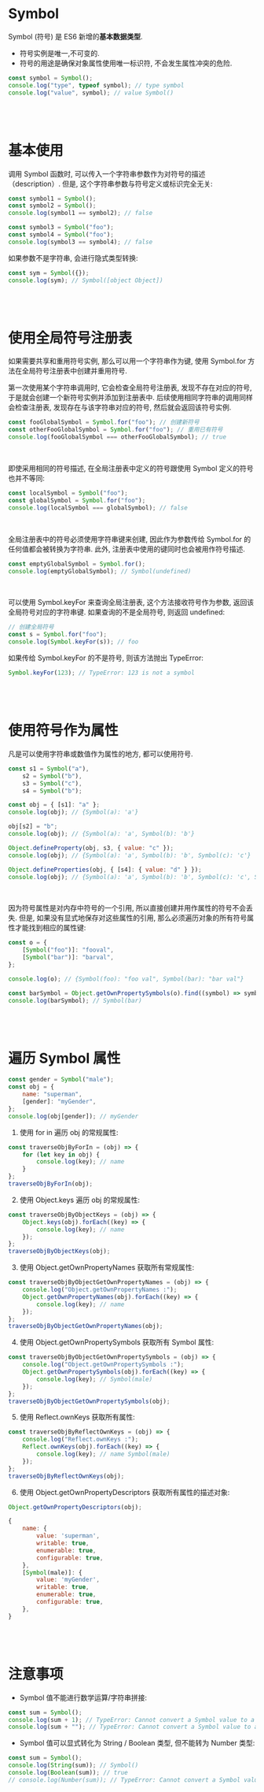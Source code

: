 # Symbol

Symbol (符号) 是 ES6 新增的**基本数据类型**.

-   符号实例是唯一,不可变的.
-   符号的用途是确保对象属性使用唯一标识符, 不会发生属性冲突的危险.

```js
const symbol = Symbol();
console.log("type", typeof symbol); // type symbol
console.log("value", symbol); // value Symbol()
```

<br><br>

# 基本使用

调用 Symbol 函数时, 可以传入一个字符串参数作为对符号的描述（description）. 但是, 这个字符串参数与符号定义或标识完全无关:

```js
const symbol1 = Symbol();
const symbol2 = Symbol();
console.log(symbol1 == symbol2); // false

const symbol3 = Symbol("foo");
const symbol4 = Symbol("foo");
console.log(symbol3 == symbol4); // false
```

如果参数不是字符串, 会进行隐式类型转换:

```js
const sym = Symbol({});
console.log(sym); // Symbol([object Object])
```

<br><br>

# 使用全局符号注册表

如果需要共享和重用符号实例, 那么可以用一个字符串作为键, 使用 Symbol.for 方法在全局符号注册表中创建并重用符号.

第一次使用某个字符串调用时, 它会检查全局符号注册表, 发现不存在对应的符号, 于是就会创建一个新符号实例并添加到注册表中. 后续使用相同字符串的调用同样会检查注册表, 发现存在与该字符串对应的符号, 然后就会返回该符号实例.

```js
const fooGlobalSymbol = Symbol.for("foo"); // 创建新符号
const otherFooGlobalSymbol = Symbol.for("foo"); // 重用已有符号
console.log(fooGlobalSymbol === otherFooGlobalSymbol); // true
```

<br>

即使采用相同的符号描述, 在全局注册表中定义的符号跟使用 Symbol 定义的符号也并不等同:

```js
const localSymbol = Symbol("foo");
const globalSymbol = Symbol.for("foo");
console.log(localSymbol === globalSymbol); // false
```

<br>

全局注册表中的符号必须使用字符串键来创建, 因此作为参数传给 Symbol.for 的任何值都会被转换为字符串. 此外, 注册表中使用的键同时也会被用作符号描述.

```js
const emptyGlobalSymbol = Symbol.for();
console.log(emptyGlobalSymbol); // Symbol(undefined)
```

<br>

可以使用 Symbol.keyFor 来查询全局注册表, 这个方法接收符号作为参数, 返回该全局符号对应的字符串键. 如果查询的不是全局符号, 则返回 undefined:

```js
// 创建全局符号
const s = Symbol.for("foo");
console.log(Symbol.keyFor(s)); // foo
```

如果传给 Symbol.keyFor 的不是符号, 则该方法抛出 TypeError:

```js
Symbol.keyFor(123); // TypeError: 123 is not a symbol
```

<br><br>

# 使用符号作为属性

凡是可以使用字符串或数值作为属性的地方, 都可以使用符号.

```js
const s1 = Symbol("a"),
    s2 = Symbol("b"),
    s3 = Symbol("c"),
    s4 = Symbol("b");

const obj = { [s1]: "a" };
console.log(obj); // {Symbol(a): 'a'}

obj[s2] = "b";
console.log(obj); // {Symbol(a): 'a', Symbol(b): 'b'}

Object.defineProperty(obj, s3, { value: "c" });
console.log(obj); // {Symbol(a): 'a', Symbol(b): 'b', Symbol(c): 'c'}

Object.defineProperties(obj, { [s4]: { value: "d" } });
console.log(obj); // {Symbol(a): 'a', Symbol(b): 'b', Symbol(c): 'c', Symbol(b): 'd'}
```

<br>

因为符号属性是对内存中符号的一个引用, 所以直接创建并用作属性的符号不会丢失. 但是, 如果没有显式地保存对这些属性的引用, 那么必须遍历对象的所有符号属性才能找到相应的属性键:

```js
const o = {
    [Symbol("foo")]: "fooval",
    [Symbol("bar")]: "barval",
};

console.log(o); // {Symbol(foo): "foo val", Symbol(bar): "bar val"}

const barSymbol = Object.getOwnPropertySymbols(o).find((symbol) => symbol.toString().match(/bar/));
console.log(barSymbol); // Symbol(bar)
```

<br><br>

# 遍历 Symbol 属性

```js
const gender = Symbol("male");
const obj = {
    name: "superman",
    [gender]: "myGender",
};
console.log(obj[gender]); // myGender
```

1.  使用 for in 遍历 obj 的常规属性:

```js
const traverseObjByForIn = (obj) => {
    for (let key in obj) {
        console.log(key); // name
    }
};
traverseObjByForIn(obj);
```

2.  使用 Object.keys 遍历 obj 的常规属性:

```js
const traverseObjByObjectKeys = (obj) => {
    Object.keys(obj).forEach((key) => {
        console.log(key); // name
    });
};
traverseObjByObjectKeys(obj);
```

3.  使用 Object.getOwnPropertyNames 获取所有常规属性:

```js
const traverseObjByObjectGetOwnPropertyNames = (obj) => {
    console.log("Object.getOwnPropertyNames :");
    Object.getOwnPropertyNames(obj).forEach((key) => {
        console.log(key); // name
    });
};
traverseObjByObjectGetOwnPropertyNames(obj);
```

4.  使用 Object.getOwnPropertySymbols 获取所有 Symbol 属性:

```js
const traverseObjByObjectGetOwnPropertySymbols = (obj) => {
    console.log("Object.getOwnPropertySymbols :");
    Object.getOwnPropertySymbols(obj).forEach((key) => {
        console.log(key); // Symbol(male)
    });
};
traverseObjByObjectGetOwnPropertySymbols(obj);
```

5.  使用 Reflect.ownKeys 获取所有属性:

```js
const traverseObjByReflectOwnKeys = (obj) => {
    console.log("Reflect.ownKeys :");
    Reflect.ownKeys(obj).forEach((key) => {
        console.log(key); // name Symbol(male)
    });
};
traverseObjByReflectOwnKeys(obj);
```

6.  使用 Object.getOwnPropertyDescriptors 获取所有属性的描述对象:

```js
Object.getOwnPropertyDescriptors(obj);
```

```js
{
    name: {
        value: 'superman',
        writable: true,
        enumerable: true,
        configurable: true,
    },
    [Symbol(male)]: {
        value: 'myGender',
        writable: true,
        enumerable: true,
        configurable: true,
    },
}
```

<br><br>

# 注意事项

-   Symbol 值不能进行数学运算/字符串拼接:

```js
const sum = Symbol();
console.log(sum + 1); // TypeError: Cannot convert a Symbol value to a number
console.log(sum + ""); // TypeError: Cannot convert a Symbol value to a string
```

-   Symbol 值可以显式转化为 String / Boolean 类型, 但不能转为 Number 类型:

```js
const sum = Symbol();
console.log(String(sum)); // Symbol()
console.log(Boolean(sum)); // true
// console.log(Number(sum)); // TypeError: Cannot convert a Symbol value to a number
```

<br>
